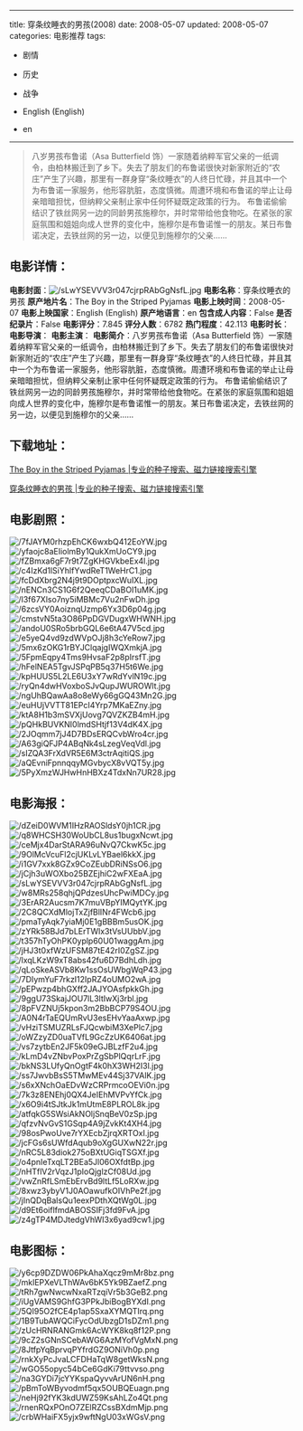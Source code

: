 
---
title: 穿条纹睡衣的男孩(2008)
date: 2008-05-07
updated: 2008-05-07
categories: 电影推荐
tags:
- 剧情
- 历史
- 战争

- English (English)
- en
---


> 八岁男孩布鲁诺（Asa Butterfield 饰）一家随着纳粹军官父亲的一纸调令，由柏林搬迁到了乡下。失去了朋友们的布鲁诺很快对新家附近的“农庄”产生了兴趣，那里有一群身穿“条纹睡衣”的人终日忙碌，并且其中一个为布鲁诺一家服务，他形容肮脏，态度慎微。周遭环境和布鲁诺的举止让母亲暗暗担忧，但纳粹父亲制止家中任何怀疑既定政策的行为。  布鲁诺偷偷结识了铁丝网另一边的同龄男孩施穆尔，并时常带给他食物吃。在紧张的家庭氛围和姐姐向成人世界的变化中，施穆尔是布鲁诺惟一的朋友。某日布鲁诺决定，去铁丝网的另一边，以便见到施穆尔的父亲……

## **电影详情**：

**电影封面**：<img src="https://image.tmdb.org/t/p/w200/sLwYSEVVV3r047cjrpRAbGgNsfL.jpg" alt="/sLwYSEVVV3r047cjrpRAbGgNsfL.jpg" title="/sLwYSEVVV3r047cjrpRAbGgNsfL.jpg">
**电影名称**：穿条纹睡衣的男孩
**原产地片名**：The Boy in the Striped Pyjamas
**电影上映时间**：2008-05-07
**电影上映国家**：English (English)
**原产地语言**：en
**包含成人内容**：False
**是否纪录片**：False
**电影评分**：7.845
**评分人数**：6782
**热门程度**：42.113
**电影时长**：
**电影导演**：
**电影主演**：
**电影简介**：八岁男孩布鲁诺（Asa Butterfield 饰）一家随着纳粹军官父亲的一纸调令，由柏林搬迁到了乡下。失去了朋友们的布鲁诺很快对新家附近的“农庄”产生了兴趣，那里有一群身穿“条纹睡衣”的人终日忙碌，并且其中一个为布鲁诺一家服务，他形容肮脏，态度慎微。周遭环境和布鲁诺的举止让母亲暗暗担忧，但纳粹父亲制止家中任何怀疑既定政策的行为。  布鲁诺偷偷结识了铁丝网另一边的同龄男孩施穆尔，并时常带给他食物吃。在紧张的家庭氛围和姐姐向成人世界的变化中，施穆尔是布鲁诺惟一的朋友。某日布鲁诺决定，去铁丝网的另一边，以便见到施穆尔的父亲……

## **下载地址**：
[The Boy in the Striped Pyjamas |专业的种子搜索、磁力链接搜索引擎](https://movie.amd794.com:2083/?search=The%20Boy%20in%20the%20Striped%20Pyjamas&ordering=&mode=match_phrase&page_size=10&page=1)

[穿条纹睡衣的男孩 |专业的种子搜索、磁力链接搜索引擎](https://movie.amd794.com:2083/?search=%E7%A9%BF%E6%9D%A1%E7%BA%B9%E7%9D%A1%E8%A1%A3%E7%9A%84%E7%94%B7%E5%AD%A9&ordering=&mode=match_phrase&page_size=10&page=1)
 

## **电影剧照**：
<img src="https://image.tmdb.org/t/p/original/7fJAYM0rhzpEhCK6wxbQ412EoYW.jpg" alt="/7fJAYM0rhzpEhCK6wxbQ412EoYW.jpg" title="/7fJAYM0rhzpEhCK6wxbQ412EoYW.jpg"><img src="https://image.tmdb.org/t/p/original/yfaojc8aEIiolmBy1QukXmUoCY9.jpg" alt="/yfaojc8aEIiolmBy1QukXmUoCY9.jpg" title="/yfaojc8aEIiolmBy1QukXmUoCY9.jpg"><img src="https://image.tmdb.org/t/p/original/fZBmxa6gF7r9t7ZgKHGVkbeEx4l.jpg" alt="/fZBmxa6gF7r9t7ZgKHGVkbeEx4l.jpg" title="/fZBmxa6gF7r9t7ZgKHGVkbeEx4l.jpg"><img src="https://image.tmdb.org/t/p/original/c4IzKd1lSiYhlfYwdReT1WeHrC1.jpg" alt="/c4IzKd1lSiYhlfYwdReT1WeHrC1.jpg" title="/c4IzKd1lSiYhlfYwdReT1WeHrC1.jpg"><img src="https://image.tmdb.org/t/p/original/fcDdXbrg2N4j9t9DOptpxcWuIXL.jpg" alt="/fcDdXbrg2N4j9t9DOptpxcWuIXL.jpg" title="/fcDdXbrg2N4j9t9DOptpxcWuIXL.jpg"><img src="https://image.tmdb.org/t/p/original/nENCn3CS1G6f2QeeqCDaBOI1uMK.jpg" alt="/nENCn3CS1G6f2QeeqCDaBOI1uMK.jpg" title="/nENCn3CS1G6f2QeeqCDaBOI1uMK.jpg"><img src="https://image.tmdb.org/t/p/original/l3f67Xlso7ny5iMBMc7Vu2nFwDh.jpg" alt="/l3f67Xlso7ny5iMBMc7Vu2nFwDh.jpg" title="/l3f67Xlso7ny5iMBMc7Vu2nFwDh.jpg"><img src="https://image.tmdb.org/t/p/original/6zcsVY0AoiznqUzmp6Yx3D6p04g.jpg" alt="/6zcsVY0AoiznqUzmp6Yx3D6p04g.jpg" title="/6zcsVY0AoiznqUzmp6Yx3D6p04g.jpg"><img src="https://image.tmdb.org/t/p/original/cmstvN5ta3O86PpDGVDugxWHWNH.jpg" alt="/cmstvN5ta3O86PpDGVDugxWHWNH.jpg" title="/cmstvN5ta3O86PpDGVDugxWHWNH.jpg"><img src="https://image.tmdb.org/t/p/original/andoU0SRo5brbGQL6e6tA47V5cd.jpg" alt="/andoU0SRo5brbGQL6e6tA47V5cd.jpg" title="/andoU0SRo5brbGQL6e6tA47V5cd.jpg"><img src="https://image.tmdb.org/t/p/original/e5yeQ4vd9zdWVpOJj8h3cYeRow7.jpg" alt="/e5yeQ4vd9zdWVpOJj8h3cYeRow7.jpg" title="/e5yeQ4vd9zdWVpOJj8h3cYeRow7.jpg"><img src="https://image.tmdb.org/t/p/original/5mx6zOKG1rBYJClqajgIWQXmkjA.jpg" alt="/5mx6zOKG1rBYJClqajgIWQXmkjA.jpg" title="/5mx6zOKG1rBYJClqajgIWQXmkjA.jpg"><img src="https://image.tmdb.org/t/p/original/5FpmEqpy4Tms9HvsaF2p8pIrsfT.jpg" alt="/5FpmEqpy4Tms9HvsaF2p8pIrsfT.jpg" title="/5FpmEqpy4Tms9HvsaF2p8pIrsfT.jpg"><img src="https://image.tmdb.org/t/p/original/hFelNEA5TgvJSPqPB5q37H5t6We.jpg" alt="/hFelNEA5TgvJSPqPB5q37H5t6We.jpg" title="/hFelNEA5TgvJSPqPB5q37H5t6We.jpg"><img src="https://image.tmdb.org/t/p/original/kpHUUS5L2LE6U3xY7wRdYvlN19c.jpg" alt="/kpHUUS5L2LE6U3xY7wRdYvlN19c.jpg" title="/kpHUUS5L2LE6U3xY7wRdYvlN19c.jpg"><img src="https://image.tmdb.org/t/p/original/ryQn4dwHVoxboSJvQupJWUROWlt.jpg" alt="/ryQn4dwHVoxboSJvQupJWUROWlt.jpg" title="/ryQn4dwHVoxboSJvQupJWUROWlt.jpg"><img src="https://image.tmdb.org/t/p/original/ngUhBQawAa8o8eWy66gGQ43Mn2G.jpg" alt="/ngUhBQawAa8o8eWy66gGQ43Mn2G.jpg" title="/ngUhBQawAa8o8eWy66gGQ43Mn2G.jpg"><img src="https://image.tmdb.org/t/p/original/euHUjVVTT81EPcI4Yrp7MKaEZny.jpg" alt="/euHUjVVTT81EPcI4Yrp7MKaEZny.jpg" title="/euHUjVVTT81EPcI4Yrp7MKaEZny.jpg"><img src="https://image.tmdb.org/t/p/original/ktA8H1b3mSVXjUovg7QVZKZB4mH.jpg" alt="/ktA8H1b3mSVXjUovg7QVZKZB4mH.jpg" title="/ktA8H1b3mSVXjUovg7QVZKZB4mH.jpg"><img src="https://image.tmdb.org/t/p/original/pQHkBUVKNI0lmdSHtjf13V4dK4X.jpg" alt="/pQHkBUVKNI0lmdSHtjf13V4dK4X.jpg" title="/pQHkBUVKNI0lmdSHtjf13V4dK4X.jpg"><img src="https://image.tmdb.org/t/p/original/2JOqmm7jJ4D7BDsERQCvbWro4cr.jpg" alt="/2JOqmm7jJ4D7BDsERQCvbWro4cr.jpg" title="/2JOqmm7jJ4D7BDsERQCvbWro4cr.jpg"><img src="https://image.tmdb.org/t/p/original/A63giQFJP4ABqNk4sLzegVeqVdl.jpg" alt="/A63giQFJP4ABqNk4sLzegVeqVdl.jpg" title="/A63giQFJP4ABqNk4sLzegVeqVdl.jpg"><img src="https://image.tmdb.org/t/p/original/sIZQA3FrXdVR5E6M3ctrAqitiQS.jpg" alt="/sIZQA3FrXdVR5E6M3ctrAqitiQS.jpg" title="/sIZQA3FrXdVR5E6M3ctrAqitiQS.jpg"><img src="https://image.tmdb.org/t/p/original/aQEvniFpnnqqyMGvbycX8vVQT5y.jpg" alt="/aQEvniFpnnqqyMGvbycX8vVQT5y.jpg" title="/aQEvniFpnnqqyMGvbycX8vVQT5y.jpg"><img src="https://image.tmdb.org/t/p/original/5PyXmzWJHwHnHBXz4TdxNn7UR28.jpg" alt="/5PyXmzWJHwHnHBXz4TdxNn7UR28.jpg" title="/5PyXmzWJHwHnHBXz4TdxNn7UR28.jpg">

## **电影海报**：
<img src="https://image.tmdb.org/t/p/original/dZeiD0WVM1IHzRAOSldsY0jh1CR.jpg" alt="/dZeiD0WVM1IHzRAOSldsY0jh1CR.jpg" title="/dZeiD0WVM1IHzRAOSldsY0jh1CR.jpg"><img src="https://image.tmdb.org/t/p/original/q8WHCSH30WoUbCL8us1bugxNcwt.jpg" alt="/q8WHCSH30WoUbCL8us1bugxNcwt.jpg" title="/q8WHCSH30WoUbCL8us1bugxNcwt.jpg"><img src="https://image.tmdb.org/t/p/original/ceMjx4DarStARA96uNvQ7CkwK5c.jpg" alt="/ceMjx4DarStARA96uNvQ7CkwK5c.jpg" title="/ceMjx4DarStARA96uNvQ7CkwK5c.jpg"><img src="https://image.tmdb.org/t/p/original/9OlMcVcuFl2cjUKLvLYBael6kkX.jpg" alt="/9OlMcVcuFl2cjUKLvLYBael6kkX.jpg" title="/9OlMcVcuFl2cjUKLvLYBael6kkX.jpg"><img src="https://image.tmdb.org/t/p/original/i1GV7xxk8GZx9CoZEubDRiNSsO6.jpg" alt="/i1GV7xxk8GZx9CoZEubDRiNSsO6.jpg" title="/i1GV7xxk8GZx9CoZEubDRiNSsO6.jpg"><img src="https://image.tmdb.org/t/p/original/jCjh3uWOXbo25BZEjhiC2wFXEaA.jpg" alt="/jCjh3uWOXbo25BZEjhiC2wFXEaA.jpg" title="/jCjh3uWOXbo25BZEjhiC2wFXEaA.jpg"><img src="https://image.tmdb.org/t/p/original/sLwYSEVVV3r047cjrpRAbGgNsfL.jpg" alt="/sLwYSEVVV3r047cjrpRAbGgNsfL.jpg" title="/sLwYSEVVV3r047cjrpRAbGgNsfL.jpg"><img src="https://image.tmdb.org/t/p/original/w8MRs258qhjQPdzesUhcPwiMDCy.jpg" alt="/w8MRs258qhjQPdzesUhcPwiMDCy.jpg" title="/w8MRs258qhjQPdzesUhcPwiMDCy.jpg"><img src="https://image.tmdb.org/t/p/original/3ErAR2Aucsm7K7muVBpYIMQytYK.jpg" alt="/3ErAR2Aucsm7K7muVBpYIMQytYK.jpg" title="/3ErAR2Aucsm7K7muVBpYIMQytYK.jpg"><img src="https://image.tmdb.org/t/p/original/2C8QCXdMlojTxZjfBlINr4FWcb6.jpg" alt="/2C8QCXdMlojTxZjfBlINr4FWcb6.jpg" title="/2C8QCXdMlojTxZjfBlINr4FWcb6.jpg"><img src="https://image.tmdb.org/t/p/original/pmaTyAqk7yiaMj0E1gBBBm5usOK.jpg" alt="/pmaTyAqk7yiaMj0E1gBBBm5usOK.jpg" title="/pmaTyAqk7yiaMj0E1gBBBm5usOK.jpg"><img src="https://image.tmdb.org/t/p/original/zYRk58BJd7bLErTWlx3tVsUUbbV.jpg" alt="/zYRk58BJd7bLErTWlx3tVsUUbbV.jpg" title="/zYRk58BJd7bLErTWlx3tVsUUbbV.jpg"><img src="https://image.tmdb.org/t/p/original/t357hTyOhPK0yplp60U01waggAm.jpg" alt="/t357hTyOhPK0yplp60U01waggAm.jpg" title="/t357hTyOhPK0yplp60U01waggAm.jpg"><img src="https://image.tmdb.org/t/p/original/jHJ3t0xfWzUFSM87tE42rI0ZgSZ.jpg" alt="/jHJ3t0xfWzUFSM87tE42rI0ZgSZ.jpg" title="/jHJ3t0xfWzUFSM87tE42rI0ZgSZ.jpg"><img src="https://image.tmdb.org/t/p/original/lxqLKzW9xT8abs42fu6D7BdhLdh.jpg" alt="/lxqLKzW9xT8abs42fu6D7BdhLdh.jpg" title="/lxqLKzW9xT8abs42fu6D7BdhLdh.jpg"><img src="https://image.tmdb.org/t/p/original/qLoSkeASVb8Kw1ssOsUWbgWqP43.jpg" alt="/qLoSkeASVb8Kw1ssOsUWbgWqP43.jpg" title="/qLoSkeASVb8Kw1ssOsUWbgWqP43.jpg"><img src="https://image.tmdb.org/t/p/original/7DIymYuF7rkzI12IpRZ4oUMO2wA.jpg" alt="/7DIymYuF7rkzI12IpRZ4oUMO2wA.jpg" title="/7DIymYuF7rkzI12IpRZ4oUMO2wA.jpg"><img src="https://image.tmdb.org/t/p/original/pEPwzp4bhGXff2JAJYOAsfpkkGh.jpg" alt="/pEPwzp4bhGXff2JAJYOAsfpkkGh.jpg" title="/pEPwzp4bhGXff2JAJYOAsfpkkGh.jpg"><img src="https://image.tmdb.org/t/p/original/9ggU73SkajJOU7lL3ltIwXj3rbl.jpg" alt="/9ggU73SkajJOU7lL3ltIwXj3rbl.jpg" title="/9ggU73SkajJOU7lL3ltIwXj3rbl.jpg"><img src="https://image.tmdb.org/t/p/original/8pFVZNUj5kpon3m2BbBCP79S4OU.jpg" alt="/8pFVZNUj5kpon3m2BbBCP79S4OU.jpg" title="/8pFVZNUj5kpon3m2BbBCP79S4OU.jpg"><img src="https://image.tmdb.org/t/p/original/A0N4rTaEQUmRvU3esEHvYaaAxwp.jpg" alt="/A0N4rTaEQUmRvU3esEHvYaaAxwp.jpg" title="/A0N4rTaEQUmRvU3esEHvYaaAxwp.jpg"><img src="https://image.tmdb.org/t/p/original/vHziTSMUZRLsFJQcwbiM3XePlc7.jpg" alt="/vHziTSMUZRLsFJQcwbiM3XePlc7.jpg" title="/vHziTSMUZRLsFJQcwbiM3XePlc7.jpg"><img src="https://image.tmdb.org/t/p/original/oWZzyZD0uaTVfL9GcZzUK6406at.jpg" alt="/oWZzyZD0uaTVfL9GcZzUK6406at.jpg" title="/oWZzyZD0uaTVfL9GcZzUK6406at.jpg"><img src="https://image.tmdb.org/t/p/original/vs7zytbEn2JF5k09eGJBLzfF2u4.jpg" alt="/vs7zytbEn2JF5k09eGJBLzfF2u4.jpg" title="/vs7zytbEn2JF5k09eGJBLzfF2u4.jpg"><img src="https://image.tmdb.org/t/p/original/kLmD4vZNbvPoxPrZgSbPlQqrLrF.jpg" alt="/kLmD4vZNbvPoxPrZgSbPlQqrLrF.jpg" title="/kLmD4vZNbvPoxPrZgSbPlQqrLrF.jpg"><img src="https://image.tmdb.org/t/p/original/bkNS3LUfyQnOgtF4k0hX3WH2I3l.jpg" alt="/bkNS3LUfyQnOgtF4k0hX3WH2I3l.jpg" title="/bkNS3LUfyQnOgtF4k0hX3WH2I3l.jpg"><img src="https://image.tmdb.org/t/p/original/ss7JwvbBsS5TMwMEv44Sj37VAlK.jpg" alt="/ss7JwvbBsS5TMwMEv44Sj37VAlK.jpg" title="/ss7JwvbBsS5TMwMEv44Sj37VAlK.jpg"><img src="https://image.tmdb.org/t/p/original/s6xXNchOaEDvWzCRPrmcoOEVi0n.jpg" alt="/s6xXNchOaEDvWzCRPrmcoOEVi0n.jpg" title="/s6xXNchOaEDvWzCRPrmcoOEVi0n.jpg"><img src="https://image.tmdb.org/t/p/original/7k3z8ENEhj0QX4JeIEhMVPvYfCk.jpg" alt="/7k3z8ENEhj0QX4JeIEhMVPvYfCk.jpg" title="/7k3z8ENEhj0QX4JeIEhMVPvYfCk.jpg"><img src="https://image.tmdb.org/t/p/original/x6O9i4tSJtkJk1mUtmE8PLROL8k.jpg" alt="/x6O9i4tSJtkJk1mUtmE8PLROL8k.jpg" title="/x6O9i4tSJtkJk1mUtmE8PLROL8k.jpg"><img src="https://image.tmdb.org/t/p/original/atfqkG5SWsiAkNOljSnqBeV0zSp.jpg" alt="/atfqkG5SWsiAkNOljSnqBeV0zSp.jpg" title="/atfqkG5SWsiAkNOljSnqBeV0zSp.jpg"><img src="https://image.tmdb.org/t/p/original/qfzvNvGvS1GSqp4A9jZvkKt4XH4.jpg" alt="/qfzvNvGvS1GSqp4A9jZvkKt4XH4.jpg" title="/qfzvNvGvS1GSqp4A9jZvkKt4XH4.jpg"><img src="https://image.tmdb.org/t/p/original/98osPwoUve7rYXEcbZjrqXRTOxI.jpg" alt="/98osPwoUve7rYXEcbZjrqXRTOxI.jpg" title="/98osPwoUve7rYXEcbZjrqXRTOxI.jpg"><img src="https://image.tmdb.org/t/p/original/jcFGs6sUWfdAqub9oXgGUXwN22r.jpg" alt="/jcFGs6sUWfdAqub9oXgGUXwN22r.jpg" title="/jcFGs6sUWfdAqub9oXgGUXwN22r.jpg"><img src="https://image.tmdb.org/t/p/original/nRC5L83diok275oBXtUGiqTSGXf.jpg" alt="/nRC5L83diok275oBXtUGiqTSGXf.jpg" title="/nRC5L83diok275oBXtUGiqTSGXf.jpg"><img src="https://image.tmdb.org/t/p/original/o4pnIeTxqLT2BEa5Jl06OXfdtBp.jpg" alt="/o4pnIeTxqLT2BEa5Jl06OXfdtBp.jpg" title="/o4pnIeTxqLT2BEa5Jl06OXfdtBp.jpg"><img src="https://image.tmdb.org/t/p/original/nHTflV2rVqzJ1pIoQjglzCf08Ud.jpg" alt="/nHTflV2rVqzJ1pIoQjglzCf08Ud.jpg" title="/nHTflV2rVqzJ1pIoQjglzCf08Ud.jpg"><img src="https://image.tmdb.org/t/p/original/vwZnRfLSmEbErvBd9ltLf5LoRXw.jpg" alt="/vwZnRfLSmEbErvBd9ltLf5LoRXw.jpg" title="/vwZnRfLSmEbErvBd9ltLf5LoRXw.jpg"><img src="https://image.tmdb.org/t/p/original/8xwz3ybyV1J0AOawufkOIVhPe2f.jpg" alt="/8xwz3ybyV1J0AOawufkOIVhPe2f.jpg" title="/8xwz3ybyV1J0AOawufkOIVhPe2f.jpg"><img src="https://image.tmdb.org/t/p/original/jInQDqBalsQu1eexPDthXQtWg0L.jpg" alt="/jInQDqBalsQu1eexPDthXQtWg0L.jpg" title="/jInQDqBalsQu1eexPDthXQtWg0L.jpg"><img src="https://image.tmdb.org/t/p/original/d9Et6oiflfmdABOSSIFj3fd9FvA.jpg" alt="/d9Et6oiflfmdABOSSIFj3fd9FvA.jpg" title="/d9Et6oiflfmdABOSSIFj3fd9FvA.jpg"><img src="https://image.tmdb.org/t/p/original/z4gTP4MDJtedgVhWI3x6yad9cw1.jpg" alt="/z4gTP4MDJtedgVhWI3x6yad9cw1.jpg" title="/z4gTP4MDJtedgVhWI3x6yad9cw1.jpg">

## **电影图标**：
<img src="https://image.tmdb.org/t/p/original/y6cp9DZDW06PkAhaXqcz9mMr8bz.png" alt="/y6cp9DZDW06PkAhaXqcz9mMr8bz.png" title="/y6cp9DZDW06PkAhaXqcz9mMr8bz.png"><img src="https://image.tmdb.org/t/p/original/mklEPXeVLThWAv6bK5Yk9BZaefZ.png" alt="/mklEPXeVLThWAv6bK5Yk9BZaefZ.png" title="/mklEPXeVLThWAv6bK5Yk9BZaefZ.png"><img src="https://image.tmdb.org/t/p/original/tRh7gwNwcwNxaRTzqiVr5b3GeB2.png" alt="/tRh7gwNwcwNxaRTzqiVr5b3GeB2.png" title="/tRh7gwNwcwNxaRTzqiVr5b3GeB2.png"><img src="https://image.tmdb.org/t/p/original/iUgVAMS9GhfG3PPkJbiBogBYXdI.png" alt="/iUgVAMS9GhfG3PPkJbiBogBYXdI.png" title="/iUgVAMS9GhfG3PPkJbiBogBYXdI.png"><img src="https://image.tmdb.org/t/p/original/5QI95O2fCE4p1ap5SxaXYMQTIrq.png" alt="/5QI95O2fCE4p1ap5SxaXYMQTIrq.png" title="/5QI95O2fCE4p1ap5SxaXYMQTIrq.png"><img src="https://image.tmdb.org/t/p/original/1B9TubAWQCiFycOdUbzgD1sDZm1.png" alt="/1B9TubAWQCiFycOdUbzgD1sDZm1.png" title="/1B9TubAWQCiFycOdUbzgD1sDZm1.png"><img src="https://image.tmdb.org/t/p/original/zUcHRNRANGmk6AcWYK8kq8f12P.png" alt="/zUcHRNRANGmk6AcWYK8kq8f12P.png" title="/zUcHRNRANGmk6AcWYK8kq8f12P.png"><img src="https://image.tmdb.org/t/p/original/9cZ2sGNnSCebAWG6AzMYofVgMxN.png" alt="/9cZ2sGNnSCebAWG6AzMYofVgMxN.png" title="/9cZ2sGNnSCebAWG6AzMYofVgMxN.png"><img src="https://image.tmdb.org/t/p/original/8JtfpYqBprvqPYfrdGZ9ONiVh0p.png" alt="/8JtfpYqBprvqPYfrdGZ9ONiVh0p.png" title="/8JtfpYqBprvqPYfrdGZ9ONiVh0p.png"><img src="https://image.tmdb.org/t/p/original/rnkXyPcJvaLCFDHaTqW8getWksN.png" alt="/rnkXyPcJvaLCFDHaTqW8getWksN.png" title="/rnkXyPcJvaLCFDHaTqW8getWksN.png"><img src="https://image.tmdb.org/t/p/original/wGO55opyc54bCe6GdKi79ttvvso.png" alt="/wGO55opyc54bCe6GdKi79ttvvso.png" title="/wGO55opyc54bCe6GdKi79ttvvso.png"><img src="https://image.tmdb.org/t/p/original/na3GYDi7jcYYKspaQyvvArUN6nH.png" alt="/na3GYDi7jcYYKspaQyvvArUN6nH.png" title="/na3GYDi7jcYYKspaQyvvArUN6nH.png"><img src="https://image.tmdb.org/t/p/original/pBmToWByvodmf5qx5OUBQEuagn.png" alt="/pBmToWByvodmf5qx5OUBQEuagn.png" title="/pBmToWByvodmf5qx5OUBQEuagn.png"><img src="https://image.tmdb.org/t/p/original/neHj92fYK3kdUWZ59KsAhLZo4Qt.png" alt="/neHj92fYK3kdUWZ59KsAhLZo4Qt.png" title="/neHj92fYK3kdUWZ59KsAhLZo4Qt.png"><img src="https://image.tmdb.org/t/p/original/rnenRQxPOnO7ZElRZCssBXdmMjp.png" alt="/rnenRQxPOnO7ZElRZCssBXdmMjp.png" title="/rnenRQxPOnO7ZElRZCssBXdmMjp.png"><img src="https://image.tmdb.org/t/p/original/crbWHaiFX5yjx9wftNgU03xWGsV.png" alt="/crbWHaiFX5yjx9wftNgU03xWGsV.png" title="/crbWHaiFX5yjx9wftNgU03xWGsV.png">
